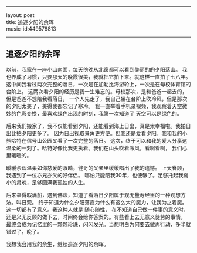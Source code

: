 
---
layout: post  
title: 追逐夕阳的余晖  
music-id:449578813   

---


## 追逐夕阳的余晖

以前，我家在一座小山南面，每天傍晚从北窗都可以看到美丽的的夕阳落山。
我也养成了习惯，只要那天的晚霞很美，我就把它拍下来。就这样一直拍了七八年。
这中间我看过两次完整的落日，一次是在加勒比海游轮上，一次是在母校体育馆的台阶上。
这两次看夕阳的经历是我一生难忘的。母校那次，是和爸爸一起去的，但是爸爸不想陪我看落日，
一个人先走了，我自己坐在台阶上吹冷风，但是那次的夕阳太美了，美得我都忘记了寒冷。
我一直举着手机录视频，我观察着天空微妙的色彩变换，最喜欢绿色出现的时刻，我第一次知道了
天空可以是绿色的。

后来我们搬家了，我不仅能看到夕阳，还能看到海上日出，真是太幸福啦。我拍日出比拍夕阳更多了。
因为日出视取景角更方便。但我还是爱看夕阳。我和我的小熊哈特在信号山公园又看了一次完整的落日。
这次，终于可以和我的爱人分享这温柔的一刻了。哈特好像比我更执着。我们在山头吹着冷风，看啊看啊，
我们心里暖暖的。

暖暖余晖温柔如你慈爱的眼睛，健哥的父亲里缓缓唱出了我的遗憾。 上天眷顾，我遇到了一位亦兄亦父的好伴侣。
哪怕只能陪我30年，也便够了。足够托起我弱小的灵魂，足够圆满我孤独的人生。

后来幸得暇满船，遇到佛法，知道了看落日夕阳属于观无量寿经里的一种观想方法。叫日观。
终于知道为什么夕阳落霞为什么有这么大的魔力，让我为之着魔。这一切都有了意义。我这种人就是 随心随性，
在不知道自己做一件事的意义时，还是义无反顾的做下去，时间终会给你答案的。有些看上去无意义徒劳的事情，
最终会成为记忆里的一颗颗珍珠，闪闪发光。当想明白为何要去做再行动，多半就错过了，晚了。  

我想我会用我的余生，继续追逐夕阳的余晖。
